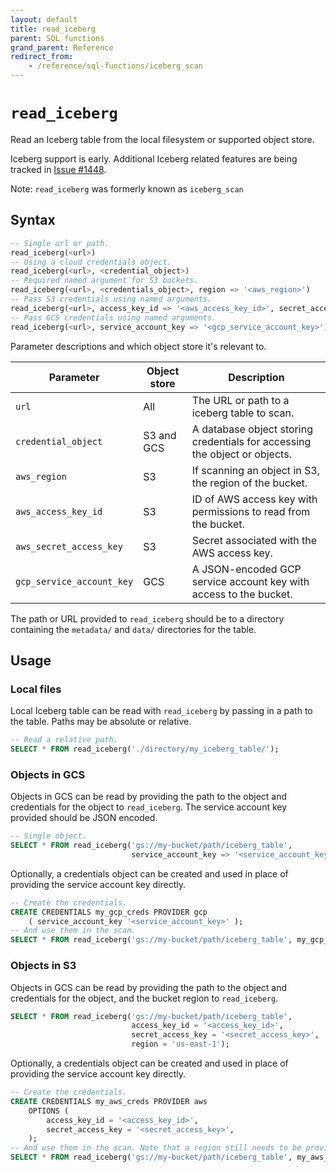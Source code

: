 ```yaml
---
layout: default
title: read_iceberg
parent: SQL functions
grand_parent: Reference
redirect_from: 
    - /reference/sql-functions/iceberg_scan
---
```


# `read_iceberg`

Read an Iceberg table from the local filesystem or supported object store.

Iceberg support is early. Additional Iceberg related features are being tracked
in [Issue #1448].

Note: `read_iceberg` was formerly known as `iceberg_scan`

## Syntax

```sql
-- Single url or path.
read_iceberg(<url>)
-- Using a cloud credentials object.
read_iceberg(<url>, <credential_object>)
-- Required named argument for S3 buckets.
read_iceberg(<url>, <credentials_object>, region => '<aws_region>')
-- Pass S3 credentials using named arguments.
read_iceberg(<url>, access_key_id => '<aws_access_key_id>', secret_access_key => '<aws_secret_access_key>', region => '<aws_region>')
-- Pass GCS credentials using named arguments.
read_iceberg(<url>, service_account_key => '<gcp_service_account_key>')
```

Parameter descriptions and which object store it's relevant to.

| Parameter                 | Object store | Description                                                                |
| ------------------------- | ------------ | -------------------------------------------------------------------------- |
| `url`                     | All          | The URL or path to a iceberg table to scan.                                |
| `credential_object`       | S3 and GCS   | A database object storing credentials for accessing the object or objects. |
| `aws_region`              | S3           | If scanning an object in S3, the region of the bucket.                     |
| `aws_access_key_id`       | S3           | ID of AWS access key with permissions to read from the bucket.             |
| `aws_secret_access_key`   | S3           | Secret associated with the AWS access key.                                 |
| `gcp_service_account_key` | GCS          | A JSON-encoded GCP service account key with access to the bucket.          |

The path or URL provided to `read_iceberg` should be to a directory containing
the `metadata/` and `data/` directories for the table.

## Usage

### Local files

Local Iceberg table can be read with `read_iceberg` by passing in a path to the
table. Paths may be absolute or relative.

```sql
-- Read a relative path.
SELECT * FROM read_iceberg('./directory/my_iceberg_table/');
```

### Objects in GCS

Objects in GCS can be read by providing the path to the object and credentials
for the object to `read_iceberg`. The service account key provided should be
JSON encoded.

```sql
-- Single object.
SELECT * FROM read_iceberg('gs://my-bucket/path/iceberg_table',
                           service_account_key => '<service_account_key>');
```

Optionally, a credentials object can be created and used in place of providing
the service account key directly.

```sql
-- Create the credentials.
CREATE CREDENTIALS my_gcp_creds PROVIDER gcp
    ( service_account_key '<service_account_key>' );
-- And use them in the scan.
SELECT * FROM read_iceberg('gs://my-bucket/path/iceberg_table', my_gcp_creds);
```

### Objects in S3

Objects in GCS can be read by providing the path to the object and credentials
for the object, and the bucket region to `read_iceberg`.

```sql
SELECT * FROM read_iceberg('gs://my-bucket/path/iceberg_table',
                           access_key_id = '<access_key_id>',
                           secret_access_key = '<secret_access_key>',
                           region = 'us-east-1');
```

Optionally, a credentials object can be created and used in place of providing
the service account key directly.

```sql
-- Create the credentials.
CREATE CREDENTIALS my_aws_creds PROVIDER aws
    OPTIONS (
        access_key_id = '<access_key_id>',
        secret_access_key = '<secret_access_key>',
    );
-- And use them in the scan. Note that a region still needs to be provided.
SELECT * FROM read_iceberg('gs://my-bucket/path/iceberg_table', my_aws_creds, region => 'us-east-1');
```

[Issue #1448]: https://github.com/GlareDB/glaredb/issues/1448
